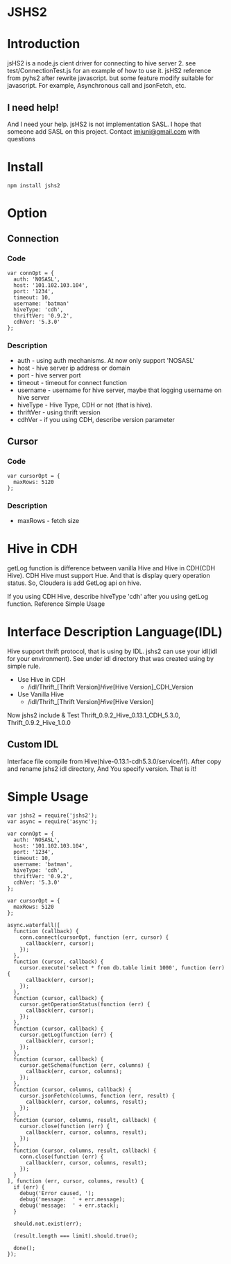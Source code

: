 JSHS2
=====

# Introduction
jsHS2 is a node.js cient driver for connecting to hive server 2. see test/ConnectionTest.js
for an example of how to use it. jsHS2 reference from pyhs2 after rewrite javascript. but some
feature modify suitable for javascript. For example, Asynchronous call and jsonFetch, etc.

## I need help!
And I need your help. jsHS2 is not implementation SASL. I hope that someone add SASL on this project.
Contact imjuni@gmail.com with questions

# Install
```
npm install jshs2
```

# Option
## Connection
### Code
```
var connOpt = {
  auth: 'NOSASL',
  host: '101.102.103.104',
  port: '1234',
  timeout: 10,
  username: 'batman'
  hiveType: 'cdh',
  thriftVer: '0.9.2',
  cdhVer: '5.3.0'
};
```

### Description
* auth - using auth mechanisms. At now only support 'NOSASL'
* host - hive server ip address or domain
* port - hive server port
* timeout - timeout for connect function
* username - username for hive server, maybe that logging username on hive server
* hiveType - Hive Type, CDH or not (that is hive).
* thriftVer - using thrift version
* cdhVer - if you using CDH, describe version parameter

## Cursor
### Code
```
var cursorOpt = {
  maxRows: 5120
};
```

### Description
* maxRows - fetch size

# Hive in CDH
getLog function is difference between vanilla Hive and Hive in CDH(CDH Hive).
CDH Hive must support Hue. And that is display query operation status. So,
Cloudera is add GetLog api on hive.

If you using CDH Hive, describe hiveType 'cdh' after you using getLog function.
Reference Simple Usage

# Interface Description Language(IDL)
Hive support thrift protocol, that is using by IDL. jshs2 can use your idl(idl for your
environment). See under idl directory that was created using by simple rule.

* Use Hive in CDH
    * /idl/Thrift_[Thrift Version]_Hive_[Hive Version]_CDH_Version
* Use Vanilla Hive
    * /idl/Thrift_[Thrift Version]_Hive_[Hive Version]

Now jshs2 include & Test Thrift_0.9.2_Hive_0.13.1_CDH_5.3.0, Thrift_0.9.2_Hive_1.0.0

## Custom IDL
Interface file compile from Hive(hive-0.13.1-cdh5.3.0/service/if). After copy and rename
jshs2 idl directory, And You specify version. That is it!

# Simple Usage
```
var jshs2 = require('jshs2');
var async = require('async');

var connOpt = {
  auth: 'NOSASL',
  host: '101.102.103.104',
  port: '1234',
  timeout: 10,
  username: 'batman',
  hiveType: 'cdh',
  thriftVer: '0.9.2',
  cdhVer: '5.3.0'
};

var cursorOpt = {
  maxRows: 5120
};

async.waterfall([
  function (callback) {
    conn.connect(cursorOpt, function (err, cursor) {
      callback(err, cursor);
    });
  },
  function (cursor, callback) {
    cursor.execute('select * from db.table limit 1000', function (err) {
      callback(err, cursor);
    });
  },
  function (cursor, callback) {
    cursor.getOperationStatus(function (err) {
      callback(err, cursor);
    });
  },
  function (cursor, callback) {
    cursor.getLog(function (err) {
      callback(err, cursor);
    });
  },
  function (cursor, callback) {
    cursor.getSchema(function (err, columns) {
      callback(err, cursor, columns);
    });
  },
  function (cursor, columns, callback) {
    cursor.jsonFetch(columns, function (err, result) {
      callback(err, cursor, columns, result);
    });
  },
  function (cursor, columns, result, callback) {
    cursor.close(function (err) {
      callback(err, cursor, columns, result);
    });
  },
  function (cursor, columns, result, callback) {
    conn.close(function (err) {
      callback(err, cursor, columns, result);
    });
  }
], function (err, cursor, columns, result) {
  if (err) {
    debug('Error caused, ');
    debug('message:  ' + err.message);
    debug('message:  ' + err.stack);
  }

  should.not.exist(err);

  (result.length === limit).should.true();

  done();
});
```